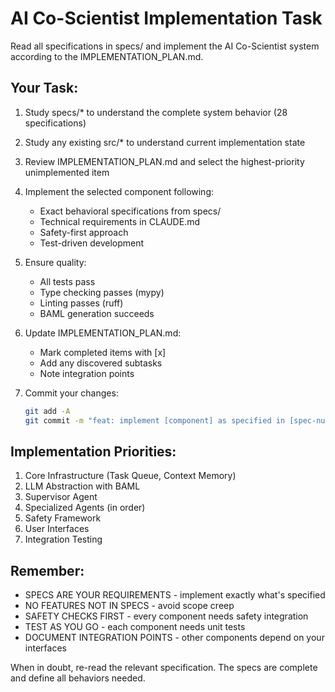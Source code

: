 # AI Co-Scientist Implementation Task

Read all specifications in specs/ and implement the AI Co-Scientist system according to the IMPLEMENTATION_PLAN.md.

## Your Task:

1. Study specs/* to understand the complete system behavior (28 specifications)

2. Study any existing src/* to understand current implementation state

3. Review IMPLEMENTATION_PLAN.md and select the highest-priority unimplemented item

4. Implement the selected component following:
   - Exact behavioral specifications from specs/
   - Technical requirements in CLAUDE.md
   - Safety-first approach
   - Test-driven development

5. Ensure quality:
   - All tests pass
   - Type checking passes (mypy)
   - Linting passes (ruff)
   - BAML generation succeeds

6. Update IMPLEMENTATION_PLAN.md:
   - Mark completed items with [x]
   - Add any discovered subtasks
   - Note integration points

7. Commit your changes:
   ```bash
   git add -A
   git commit -m "feat: implement [component] as specified in [spec-number]"
   ```

## Implementation Priorities:

1. Core Infrastructure (Task Queue, Context Memory)
2. LLM Abstraction with BAML
3. Supervisor Agent
4. Specialized Agents (in order)
5. Safety Framework
6. User Interfaces
7. Integration Testing

## Remember:

- SPECS ARE YOUR REQUIREMENTS - implement exactly what's specified
- NO FEATURES NOT IN SPECS - avoid scope creep
- SAFETY CHECKS FIRST - every component needs safety integration
- TEST AS YOU GO - each component needs unit tests
- DOCUMENT INTEGRATION POINTS - other components depend on your interfaces

When in doubt, re-read the relevant specification. The specs are complete and define all behaviors needed.